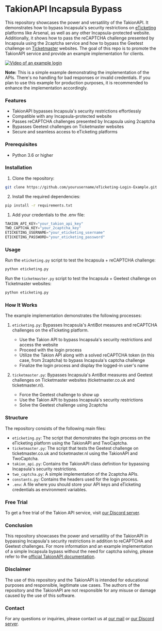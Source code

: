 # TakionAPI Incapsula Bypass
This repository showcases the power and versatility of the TakionAPI. It demonstrates how to bypass Incapsula's security restrictions on [eTicketing](https://www.eticketing.co.uk/arsenal/) platforms like Arsenal, as well as any other Incapsula-protected website. Additionally, it shows how to pass the reCAPTCHA challenge presented by Incapsula using the 2captcha service and how to bypass the Geetest challenge on [Ticketmaster](https://ticketmaster.co.uk/) websites. The goal of this repo is to promote the TakionAPI service and provide an example implementation for clients.

[![Video of an example login](https://i.imgur.com/pjLkl1y.png)](https://youtu.be/EzET_mo7fV4 "Video of an example login")

**Note:** This is a simple example demonstrating the implementation of the APIs. There's no handling for bad responses or invalid credentials. If you plan to use this example for production purposes, it is recommended to enhance the implementation accordingly.

### Features
- TakionAPI bypasses Incapsula's security restrictions effortlessly
- Compatible with any Incapsula-protected website
- Passes reCAPTCHA challenges presented by Incapsula using 2captcha
- Bypasses Geetest challenges on Ticketmaster websites
- Secure and seamless access to eTicketing platforms

### Prerequisites
- Python 3.6 or higher

### Installation
1. Clone the repository:
```bash
git clone https://github.com/yourusername/eTicketing-Login-Example.git

```
2. Install the required dependencies:
```bash
pip install -r requirements.txt
```
1. Add your credentials to the .env file:
```python
TAKION_API_KEY="your_takion_api_key"
TWO_CAPTCHA_KEY="your_2captcha_key"
ETICKETING_USERNAME="your_eticketing_username"
ETICKETING_PASSWORD="your_eticketing_password"
```

### Usage
Run the `eticketing.py` script to test the Incapsula + reCAPTCHA challenge:
```bash
python eticketing.py
```
Run the `ticketmaster.py` script to test the Incapsula + Geetest challenge on Ticketmaster websites:
```bash
python eticketing.py
```


### How It Works
The example implementation demonstrates the following processes:

1. `eticketing.py`: Bypasses Incapsula's AntiBot measures and reCAPTCHA challenges on the eTicketing platform.
   - Use the Takion API to bypass Incapsula's security restrictions and access the website
   - Proceed with the login process
   - Utilize the Takion API along with a solved reCAPTCHA token (in this case, from 2captcha) to bypass Incapsula's captcha challenge
   - Finalize the login process and display the logged-in user's name

2. `ticketmaster.py`: Bypasses Incapsula's AntiBot measures and Geetest challenges on Ticketmaster websites (ticketmaster.co.uk and ticketmaster.nl).
   - Force the Geetest challenge to show up
   - Use the Takion API to bypass Incapsula's security restrictions
   - Solve the Geetest challenge using 2captcha

### Structure
The repository consists of the following main files:

- `eticketing.py`: The script that demonstrates the login process on the eTicketing platform using the TakionAPI and TwoCaptcha.
- `ticketmaster.py`: The script that tests the  Geetest challenge on ticketmaster.co.uk and ticketmaster.nl using the TakionAPI and TwoCaptcha.
- `takion_api.py`: Contains the TakionAPI class definition for bypassing Incapsula's security restrictions.
- `two_captcha.py`: A simple implementation of the 2captcha APIs.
- `constants.py`: Contains the headers used for the login process.
- `.env`: A file where you should store your API keys and eTicketing credentials as environment variables.

### Free Trial
To get a free trial of the Takion API service, visit [our Discord server](https://www.glizzykingdreko.live/incapsula).

### Conclusion
This repository showcases the power and versatility of the TakionAPI in bypassing Incapsula's security restrictions in addition to reCAPTCHA and Geetest challenges. For more information and an example implementation of a simple Incapsula bypass without the need for captcha solving, please refer to the [official TakionAPI documentation](https://docs.glizzykingdreko.live).

### Disclaimer
The use of this repository and the TakionAPI is intended for educational purposes and responsible, legitimate use cases. The authors of the repository and the TakionAPI are not responsible for any misuse or damage caused by the use of this software.

### Contact
For any questions or inquiries, please contact us at [our mail](mailto:glizzykingdreko@protonmail.com) or [our Discord server](https://www.glizzykingdreko.live/incapsula).

